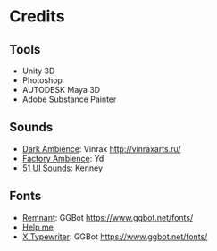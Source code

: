 # Credits

## Tools

- Unity 3D
- Photoshop
- AUTODESK Maya 3D
- Adobe Substance Painter

## Sounds

- [Dark Ambience](https://opengameart.org/content/dark-ambient-1): Vinrax http://vinraxarts.ru/
- [Factory Ambience](https://opengameart.org/users/yd): Yd
- [51 UI Sounds](https://opengameart.org/content/51-ui-sound-effects-buttons-switches-and-clicks): Kenney

## Fonts

- [Remnant](https://www.dafont.com/pt/remnant.font?l[]=10&l[]=1): GGBot https://www.ggbot.net/fonts/
- [Help me](https://www.dafont.com/pt/help-me.font?l[]=10&l[]=1)
- [X Typewriter](https://www.dafont.com/pt/x-typewriter.font): GGBot https://www.ggbot.net/fonts/